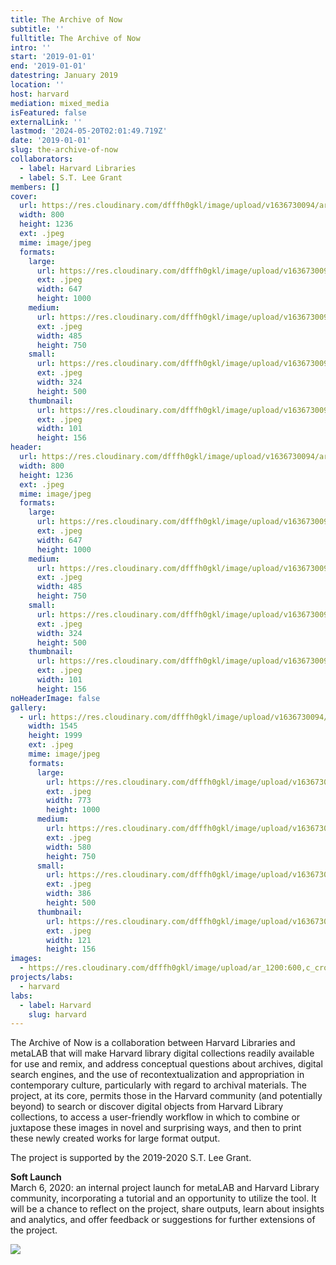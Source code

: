 ```yaml
---
title: The Archive of Now
subtitle: ''
fulltitle: The Archive of Now
intro: ''
start: '2019-01-01'
end: '2019-01-01'
datestring: January 2019
location: ''
host: harvard
mediation: mixed_media
isFeatured: false
externalLink: ''
lastmod: '2024-05-20T02:01:49.719Z'
date: '2019-01-01'
slug: the-archive-of-now
collaborators:
  - label: Harvard Libraries
  - label: S.T. Lee Grant
members: []
cover:
  url: https://res.cloudinary.com/dfffh0gkl/image/upload/v1636730094/archiveofnow1_56c2286568.jpg
  width: 800
  height: 1236
  ext: .jpeg
  mime: image/jpeg
  formats:
    large:
      url: https://res.cloudinary.com/dfffh0gkl/image/upload/v1636730094/large_archiveofnow1_56c2286568.jpg
      ext: .jpeg
      width: 647
      height: 1000
    medium:
      url: https://res.cloudinary.com/dfffh0gkl/image/upload/v1636730095/medium_archiveofnow1_56c2286568.jpg
      ext: .jpeg
      width: 485
      height: 750
    small:
      url: https://res.cloudinary.com/dfffh0gkl/image/upload/v1636730095/small_archiveofnow1_56c2286568.jpg
      ext: .jpeg
      width: 324
      height: 500
    thumbnail:
      url: https://res.cloudinary.com/dfffh0gkl/image/upload/v1636730094/thumbnail_archiveofnow1_56c2286568.jpg
      ext: .jpeg
      width: 101
      height: 156
header:
  url: https://res.cloudinary.com/dfffh0gkl/image/upload/v1636730094/archiveofnow1_56c2286568.jpg
  width: 800
  height: 1236
  ext: .jpeg
  mime: image/jpeg
  formats:
    large:
      url: https://res.cloudinary.com/dfffh0gkl/image/upload/v1636730094/large_archiveofnow1_56c2286568.jpg
      ext: .jpeg
      width: 647
      height: 1000
    medium:
      url: https://res.cloudinary.com/dfffh0gkl/image/upload/v1636730095/medium_archiveofnow1_56c2286568.jpg
      ext: .jpeg
      width: 485
      height: 750
    small:
      url: https://res.cloudinary.com/dfffh0gkl/image/upload/v1636730095/small_archiveofnow1_56c2286568.jpg
      ext: .jpeg
      width: 324
      height: 500
    thumbnail:
      url: https://res.cloudinary.com/dfffh0gkl/image/upload/v1636730094/thumbnail_archiveofnow1_56c2286568.jpg
      ext: .jpeg
      width: 101
      height: 156
noHeaderImage: false
gallery:
  - url: https://res.cloudinary.com/dfffh0gkl/image/upload/v1636730094/archiveofnow2_13d52c128e.jpg
    width: 1545
    height: 1999
    ext: .jpeg
    mime: image/jpeg
    formats:
      large:
        url: https://res.cloudinary.com/dfffh0gkl/image/upload/v1636730095/large_archiveofnow2_13d52c128e.jpg
        ext: .jpeg
        width: 773
        height: 1000
      medium:
        url: https://res.cloudinary.com/dfffh0gkl/image/upload/v1636730095/medium_archiveofnow2_13d52c128e.jpg
        ext: .jpeg
        width: 580
        height: 750
      small:
        url: https://res.cloudinary.com/dfffh0gkl/image/upload/v1636730096/small_archiveofnow2_13d52c128e.jpg
        ext: .jpeg
        width: 386
        height: 500
      thumbnail:
        url: https://res.cloudinary.com/dfffh0gkl/image/upload/v1636730094/thumbnail_archiveofnow2_13d52c128e.jpg
        ext: .jpeg
        width: 121
        height: 156
images:
  - https://res.cloudinary.com/dfffh0gkl/image/upload/ar_1200:600,c_crop/c_limit,h_1200,w_600/v1636730094/archiveofnow1_56c2286568.jpg
projects/labs:
  - harvard
labs:
  - label: Harvard
    slug: harvard
---
```

The Archive of Now is a collaboration between Harvard Libraries and metaLAB that will make Harvard library digital collections readily available for use and remix, and address conceptual questions about archives, digital search engines, and the use of recontextualization and appropriation in contemporary culture, particularly with regard to archival materials. The project, at its core, permits those in the Harvard community (and potentially beyond) to search or discover digital objects from Harvard Library collections, to access a user-friendly workflow in which to combine or juxtapose these images in novel and surprising ways, and then to print these newly created works for large format output.
 
The project is supported by the 2019-2020 S.T. Lee Grant.



**Soft Launch**<br />
March 6, 2020: an internal project launch for metaLAB and Harvard Library community, incorporating a tutorial and an opportunity to utilize the tool. It will be a chance to reflect on the project, share outputs, learn about insights and analytics, and offer feedback or suggestions for further extensions of the project.


<img src="https://res.cloudinary.com/dfffh0gkl/image/upload/v1644851579/Ao_N_ec2ec3a6a8.gif">